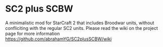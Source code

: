 # SC2 plus SCBW
A minimalistic mod for StarCraft 2 that includes Broodwar units, without confliciting with the regular SC2 units.
Please read the wiki on the project page for more information
https://github.com/abrahamYG/SC2plusSCBW/wiki

